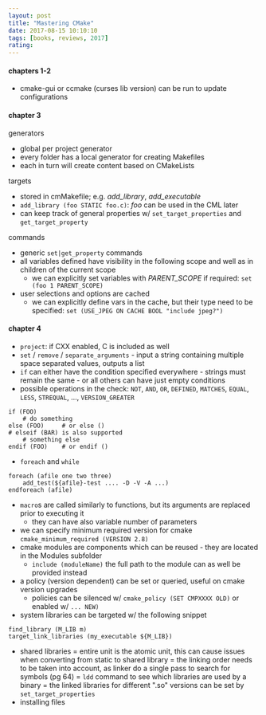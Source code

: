```yaml
---
layout: post
title: "Mastering CMake"
date: 2017-08-15 10:10:10
tags: [books, reviews, 2017]
rating:
---
```

#### chapters 1-2

- cmake-gui or ccmake (curses lib version) can be run to update configurations

#### chapter 3

generators
- global per project generator
- every folder has a local generator for creating Makefiles
- each in turn will create content based on CMakeLists

targets
- stored in cmMakefile; e.g. _add_library_, _add_executable_
- `add_library (foo STATIC foo.c)`: _foo_ can be used in the CML later
- can keep track of general properties w/ `set_target_properties` and `get_target_property`

commands
- generic `set|get_property` commands
- all variables defined have visibility in the following scope and well as in children of the current scope
    - we can explicitly set variables with _PARENT_SCOPE_ if required: `set (foo 1 PARENT_SCOPE)`
- user selections and options are cached
    - we can explicitly define vars in the cache, but their type need to be specified: `set (USE_JPEG ON CACHE BOOL "include jpeg?")`

#### chapter 4

- `project`: if CXX enabled, C is included as well
- `set` / `remove` / `separate_arguments` - input a string containing multiple space separated values, outputs a list
- `if` can either have the condition specified everywhere - strings must remain the same - or all others can have just empty conditions
- possible operations in the check: `NOT`, `AND`, `OR`, `DEFINED`, `MATCHES`, `EQUAL`, `LESS`, `STREQUAL`, ..., `VERSION_GREATER`

```
if (FOO)   
    # do something
else (FOO)     # or else ()
# elseif (BAR) is also supported
    # something else
endif (FOO)    # or endif ()
```
- `foreach` and `while`
```
foreach (afile one two three)
    add_test(${afile}-test .... -D -V -A ...)
endforeach (afile)
```
- `macro`s are called similarly to functions, but its arguments are replaced prior to executing it
    - they can have also variable number of parameters
- we can specify minimum required version for cmake `cmake_minimum_required (VERSION 2.8)`
- cmake modules are components which can be reused - they are located in the Modules subfolder
    - `include (moduleName)` the full path to the module can as well be provided instead
- a policy (version dependent) can be set or queried, useful on cmake version upgrades
    - policies can be silenced w/ `cmake_policy (SET CMPXXXX OLD)` or enabled w/ `... NEW)`
- system libraries can be targeted w/ the following snippet
```
find_library (M_LIB m)
target_link_libraries (my_executable ${M_LIB})
```
- shared libraries
    = entire unit is the atomic unit, this can cause issues when converting from static to shared library
    = the linking order needs to be taken into account, as linker do a single pass to search for symbols (pg 64)
    = `ldd` command to see which libraries are used by a binary
    = the linked libraries for different ".so" versions can be set by `set_target_properties`
- installing files
